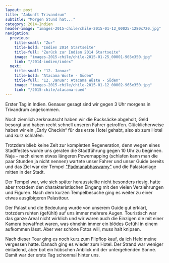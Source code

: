 ```yaml
---
layout: post
title: "Ankunft Trivandrum"
subtitle: "Morgen Stund hat..."
category: 2014-Indien
header-image: "images-2015-chile/chile-2015-01-12_00025-1280x720.jpg"
navigation:
  previous:
    title-small: "Zur"
    title-bold: "Indien 2014 Startseite"
    title-full: "Zurück zur Indien 2014 Startseite"
    image: "images-2015-chile/chile-2015-01-25_00001-965x350.jpg"
    link: "/2014-indien/index"
  next:
    title-small: "12. Januar"
    title-bold: "Atacama Wüste - Süden"
    title-full: "12. Januar: Atacama Wüste - Süden"
    image: "images-2015-chile/chile-2015-01-12_00002-965x350.jpg"
    link: "/2015-chile/atacama-sued"
---
```


Erster Tag in Indien. Genauer gesagt sind wir gegen 3 Uhr morgens in Trivandrum angekommen. 

Noch ziemlich zerknautscht haben wir die Rucksäcke abgeholt, Geld besorgt und haben recht schnell unseren Fahrer getroffen. Glücklicherweise haben wir ein „Early Checkin“ für das erste Hotel gehabt, also ab zum Hotel und kurz schlafen. 

Trotzdem blieb keine Zeit zur kompletten Regeneration, denn wegen eines Stadtfestes wurde uns geraten die Stadtführung gegen 10 Uhr zu beginnen. Naja – nach einem etwas längeren Powernapping (schlafen kann man die paar Stunden ja nicht nennen) wartete unser Fahrer und unser Guide bereits und das Ziel war der Tempel ["Padmanabhaswamy"](https://de.wikipedia.org/wiki/Padmanabhaswamy-Tempel) und die Palastanlage mitten in der Stadt.

Der Tempel war, wie sich später herausstellte nicht besonders riesig, hatte aber trotzdem den charakteristischen Eingang mit den vielen Verziehrungen und Figuren. Nach dem kurzen Tempelbesuche ging es weiter zu einer etwas ausgibigeren Palasttour. 

Der Palast und die Bedeutung wurde von unserem Guide gut erklärt, trotzdem ruhten (gefühlt) auf uns immer mehrere Augen. Touristisch war das ganze Areal nicht wirklich und wir waren auch die Einzigen die mit einer Kamera bewaffnet waren, was ohnehin immer ein blödes Gefühl in einem aufkommen lässt. Aber wer schöne Fotos will, muss halt knipsen. 

Nach dieser Tour ging es noch kurz zum Flipflop kauf, da ich Held meine vergessen hatte. Danach ging es wieder zum Hotel. Der Strand war weniger einladend, aber bot ein hübschen Anblick mit der untergehenden Sonne. Damit war der erste Tag schonmal hinter uns.
